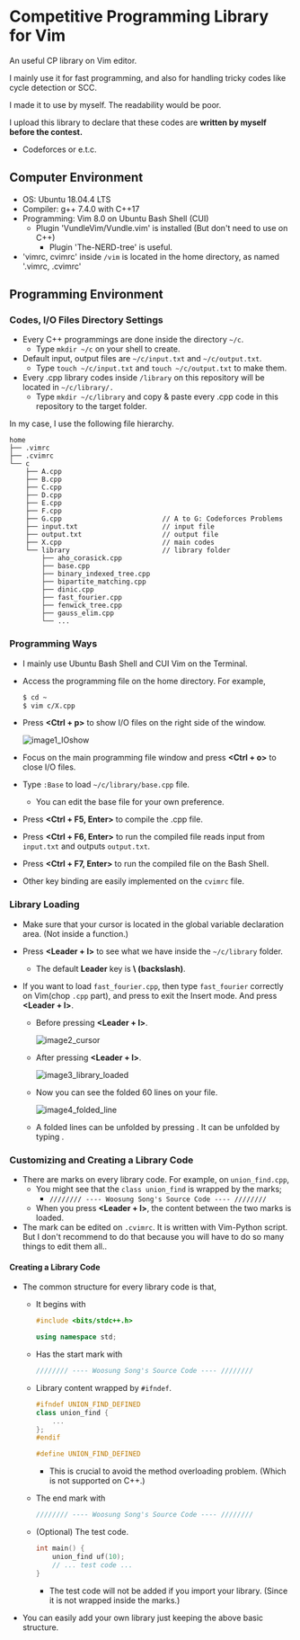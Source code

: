 # Competitive Programming Library for Vim

An useful CP library on Vim editor.

I mainly use it for fast programming, and also for handling tricky codes like cycle detection or SCC.

I made it to use by myself. The readability would be poor.

I upload this library to declare that these codes are **written by myself before the contest.**

- Codeforces or e.t.c.





## Computer Environment

- OS: Ubuntu 18.04.4 LTS
- Compiler: g++ 7.4.0 with C++17
- Programming: Vim 8.0 on Ubuntu Bash Shell (CUI)
  - Plugin 'VundleVim/Vundle.vim' is installed (But don't need to use on C++)
    - Plugin 'The-NERD-tree' is useful.
- 'vimrc, cvimrc' inside ```/vim``` is located in the home directory, as named '.vimrc, .cvimrc'





## Programming Environment

### Codes, I/O Files Directory Settings

- Every C++ programmings are done inside the directory ```~/c```.
  - Type ```mkdir ~/c``` on your shell to create.
- Default input, output files are ```~/c/input.txt``` and ```~/c/output.txt```.
  - Type ```touch ~/c/input.txt``` and ```touch ~/c/output.txt``` to make them.
- Every .cpp library codes inside ```/library``` on this repository will be located in ```~/c/library/.```
  - Type ```mkdir ~/c/library``` and copy & paste every .cpp code in this repository to the target folder.

In my case, I use the following file hierarchy.

```
home
├── .vimrc
├── .cvimrc
└── c
    ├── A.cpp
    ├── B.cpp
    ├── C.cpp
    ├── D.cpp
    ├── E.cpp
    ├── F.cpp
    ├── G.cpp                         // A to G: Codeforces Problems
    ├── input.txt                     // input file
    ├── output.txt                    // output file
    ├── X.cpp                         // main codes
    └── library                       // library folder
        ├── aho_corasick.cpp
        ├── base.cpp
        ├── binary_indexed_tree.cpp
        ├── bipartite_matching.cpp
        ├── dinic.cpp
        ├── fast_fourier.cpp
        ├── fenwick_tree.cpp
        ├── gauss_elim.cpp
        └── ...
```





### Programming Ways

- I mainly use Ubuntu Bash Shell and CUI Vim on the Terminal.

- Access the programming file on the home directory. For example,

  ```bash
  $ cd ~
  $ vim c/X.cpp
  ```

- Press **<Ctrl + p>** to show I/O files on the right side of the window.

  ![image1_IOshow](./pic_for_readme/image1_IOshow.png)

- Focus on the main programming file window and press **<Ctrl + o>** to close I/O files.

- Type ```:Base``` to load ```~/c/library/base.cpp``` file.

  - You can edit the base file for your own preference.

- Press **<Ctrl + F5, Enter>** to compile the .cpp file.

- Press **<Ctrl + F6, Enter>** to run the compiled file reads input from ```input.txt``` and outputs ```output.txt```.

- Press **<Ctrl + F7, Enter>** to run the compiled file on the Bash Shell.

- Other key binding are easily implemented on the ```cvimrc``` file.





### Library Loading

- Make sure that your cursor is located in the global variable declaration area. (Not inside a function.)

- Press **<Leader + l>** to see what we have inside the ```~/c/library``` folder.

  - The default **Leader** key is **\\ (backslash)**.

- If you want to load ```fast_fourier.cpp```, then type ```fast_fourier``` correctly on Vim(chop ```.cpp``` part), and press **<Esc>** to exit the Insert mode. And press **<Leader + l>**.

  - Before pressing **<Leader + l>**.

    ![image2_cursor](./pic_for_readme/image2_cursor.png)

  - After pressing **<Leader + l>**.

    ![image3_library_loaded](./pic_for_readme/image3_library_loaded.png)

  - Now you can see the folded 60 lines on your file.

    ![image4_folded_line](./pic_for_readme/image4_folded_line.png)

  - A folded lines can be unfolded by pressing <Spacebar>. It can be unfolded by typing <zc>.





### Customizing and Creating a Library Code

- There are marks on every library code. For example, on ```union_find.cpp```, 
  - You might see that the ```class union_find``` is wrapped by the marks;
    - ```//////// ---- Woosung Song's Source Code ---- ////////```
  - When you press **<Leader + l>**, the content between the two marks is loaded.
- The mark can be edited on ```.cvimrc```. It is written with Vim-Python script. But I don't recommend to do that because you will have to do so many things to edit them all..



#### Creating a Library Code

- The common structure for every library code is that,

  - It begins with

    ```C++
    #include <bits/stdc++.h>
    
    using namespace std;
    ```

  - Has the start mark with

    ```C++
    //////// ---- Woosung Song's Source Code ---- ////////
    ```

  - Library content wrapped by ```#ifndef```.

    ```C++
    #ifndef UNION_FIND_DEFINED
    class union_find {
        ...
    };
    #endif
    
    #define UNION_FIND_DEFINED
    ```

    - This is crucial to avoid the method overloading problem. (Which is not supported on C++.)

  - The end mark with

    ```C++
    //////// ---- Woosung Song's Source Code ---- ////////
    ```

  - (Optional) The test code.

    ```C++
    int main() {
        union_find uf(10);
        // ... test code ...
    }
    ```

    - The test code will not be added if you import your library. (Since it is not wrapped inside the marks.)

- You can easily add your own library just keeping the above basic structure.

